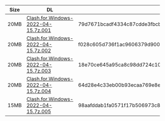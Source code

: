 |    Size   |     DL  | sha512sum |
|  ---  |  ---  |  ---  |
| 20MB | [Clash.for.Windows-2022-04-15.7z.001](https://cdn.jsdelivr.net/gh/appleians/cfw_intel@main/Clash.for.Windows-2022-04-15.7z.001) | 79d7671bcadf4334c87cdde3fbcb0975aa8d135d6be228ac2e790ee7addb6bc4509a423d9892629a5a1e4bea980543a48f85b5603ed96682bb561a6693070b25 |
| 20MB | [Clash.for.Windows-2022-04-15.7z.002](https://cdn.jsdelivr.net/gh/appleians/cfw_intel@main/Clash.for.Windows-2022-04-15.7z.002) | f028c605d736f1ac9606379d900485a3bad80460d92300d55cac086f8c1c519ec24fce68cbd3b0c26b2f04b0fd959526a8743793343327532a45d33661611e8f |
| 20MB | [Clash.for.Windows-2022-04-15.7z.003](https://cdn.jsdelivr.net/gh/appleians/cfw_intel@main/Clash.for.Windows-2022-04-15.7z.003) | 18e70ce645a95ca8c98dd724c102f3adfd98f9b1d042f2b4ff358c57b2107bea0ed82e2bb6ae25e381e892ebc612795e4d310d1eb2b24f95b64f471aa5c0c2ef |
| 20MB | [Clash.for.Windows-2022-04-15.7z.004](https://cdn.jsdelivr.net/gh/appleians/cfw_intel@main/Clash.for.Windows-2022-04-15.7z.004) | 64d28e4c33eb00b93ecaa769e8e48d7fdf01db0fb9496b4537732d4b386a884ebda09ef533483078f0eb137c6c14f1359cfc122978eb76485aef949ce179428e |
| 15MB | [Clash.for.Windows-2022-04-15.7z.005](https://cdn.jsdelivr.net/gh/appleians/cfw_intel@main/Clash.for.Windows-2022-04-15.7z.005) | 98aafddab1fa0571f17b506973c81a0b8ba41b7abfeba85326dd3baf3cfb3a77a80d2b18e19c6990d65933e3327ef10409eb796043f1a44de3289549d6a6f3dd |
